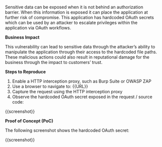 Sensitive data can be exposed when it is not behind an authorization barrier. When this information is exposed it can place the application at further risk of compromise. This application has hardcoded OAuth secrets which can be used by an attacker to escalate privileges within the application via OAuth workflows.

**Business Impact**

This vulnerability can lead to sensitive data through the attacker’s ability to manipulate the application through their access to the hardcoded file paths. These malicious actions could also result in reputational damage for the business through the impact to customers’ trust.

**Steps to Reproduce**

1. Enable a HTTP interception proxy, such as Burp Suite or OWASP ZAP
1. Use a browser to navigate to: {{URL}}
1. Capture the request using the HTTP interception proxy
1. Observe the hardcoded OAuth secret exposed in the request / source code:

{{screenshot}}

**Proof of Concept (PoC)**

The following screenshot shows the hardcoded OAuth secret:

{{screenshot}}
